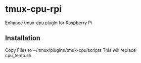 # tmux-cpu-rpi
Enhance tmux-cpu plugin for Raspberry Pi

## Installation

Copy Files to ~/.tmux/plugins/tmux-cpu/scripts
This will replace cpu_temp.sh.
